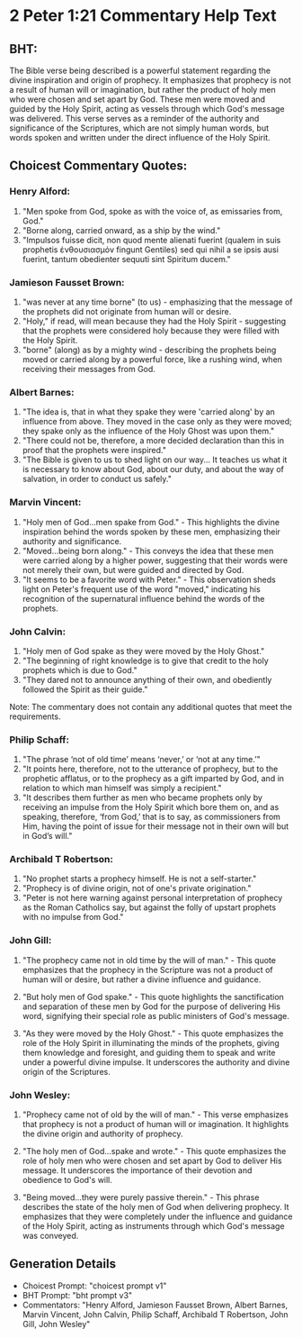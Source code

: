 # 2 Peter 1:21 Commentary Help Text

## BHT:
The Bible verse being described is a powerful statement regarding the divine inspiration and origin of prophecy. It emphasizes that prophecy is not a result of human will or imagination, but rather the product of holy men who were chosen and set apart by God. These men were moved and guided by the Holy Spirit, acting as vessels through which God's message was delivered. This verse serves as a reminder of the authority and significance of the Scriptures, which are not simply human words, but words spoken and written under the direct influence of the Holy Spirit.

## Choicest Commentary Quotes:
### Henry Alford:
1. "Men spoke from God, spoke as with the voice of, as emissaries from, God."
2. "Borne along, carried onward, as a ship by the wind."
3. "Impulsos fuisse dicit, non quod mente alienati fuerint (qualem in suis prophetis ἐνθουσιασμόν fingunt Gentiles) sed qui nihil a se ipsis ausi fuerint, tantum obedienter sequuti sint Spiritum ducem."

### Jamieson Fausset Brown:
1. "was never at any time borne" (to us) - emphasizing that the message of the prophets did not originate from human will or desire.
2. "Holy," if read, will mean because they had the Holy Spirit - suggesting that the prophets were considered holy because they were filled with the Holy Spirit.
3. "borne" (along) as by a mighty wind - describing the prophets being moved or carried along by a powerful force, like a rushing wind, when receiving their messages from God.

### Albert Barnes:
1. "The idea is, that in what they spake they were 'carried along' by an influence from above. They moved in the case only as they were moved; they spake only as the influence of the Holy Ghost was upon them."
2. "There could not be, therefore, a more decided declaration than this in proof that the prophets were inspired."
3. "The Bible is given to us to shed light on our way... It teaches us what it is necessary to know about God, about our duty, and about the way of salvation, in order to conduct us safely."

### Marvin Vincent:
1. "Holy men of God...men spake from God." - This highlights the divine inspiration behind the words spoken by these men, emphasizing their authority and significance.
2. "Moved...being born along." - This conveys the idea that these men were carried along by a higher power, suggesting that their words were not merely their own, but were guided and directed by God.
3. "It seems to be a favorite word with Peter." - This observation sheds light on Peter's frequent use of the word "moved," indicating his recognition of the supernatural influence behind the words of the prophets.

### John Calvin:
1. "Holy men of God spake as they were moved by the Holy Ghost."
2. "The beginning of right knowledge is to give that credit to the holy prophets which is due to God."
3. "They dared not to announce anything of their own, and obediently followed the Spirit as their guide."

Note: The commentary does not contain any additional quotes that meet the requirements.

### Philip Schaff:
1. "The phrase ‘not of old time’ means ‘never,’ or ‘not at any time.’"
2. "It points here, therefore, not to the utterance of prophecy, but to the prophetic afflatus, or to the prophecy as a gift imparted by God, and in relation to which man himself was simply a recipient."
3. "It describes them further as men who became prophets only by receiving an impulse from the Holy Spirit which bore them on, and as speaking, therefore, ‘from God,’ that is to say, as commissioners from Him, having the point of issue for their message not in their own will but in God’s will."

### Archibald T Robertson:
1. "No prophet starts a prophecy himself. He is not a self-starter."
2. "Prophecy is of divine origin, not of one's private origination."
3. "Peter is not here warning against personal interpretation of prophecy as the Roman Catholics say, but against the folly of upstart prophets with no impulse from God."

### John Gill:
1. "The prophecy came not in old time by the will of man." - This quote emphasizes that the prophecy in the Scripture was not a product of human will or desire, but rather a divine influence and guidance.

2. "But holy men of God spake." - This quote highlights the sanctification and separation of these men by God for the purpose of delivering His word, signifying their special role as public ministers of God's message.

3. "As they were moved by the Holy Ghost." - This quote emphasizes the role of the Holy Spirit in illuminating the minds of the prophets, giving them knowledge and foresight, and guiding them to speak and write under a powerful divine impulse. It underscores the authority and divine origin of the Scriptures.

### John Wesley:
1. "Prophecy came not of old by the will of man." - This verse emphasizes that prophecy is not a product of human will or imagination. It highlights the divine origin and authority of prophecy.

2. "The holy men of God...spake and wrote." - This quote emphasizes the role of holy men who were chosen and set apart by God to deliver His message. It underscores the importance of their devotion and obedience to God's will.

3. "Being moved...they were purely passive therein." - This phrase describes the state of the holy men of God when delivering prophecy. It emphasizes that they were completely under the influence and guidance of the Holy Spirit, acting as instruments through which God's message was conveyed.


## Generation Details
- Choicest Prompt: "choicest prompt v1"
- BHT Prompt: "bht prompt v3"
- Commentators: "Henry Alford, Jamieson Fausset Brown, Albert Barnes, Marvin Vincent, John Calvin, Philip Schaff, Archibald T Robertson, John Gill, John Wesley"
